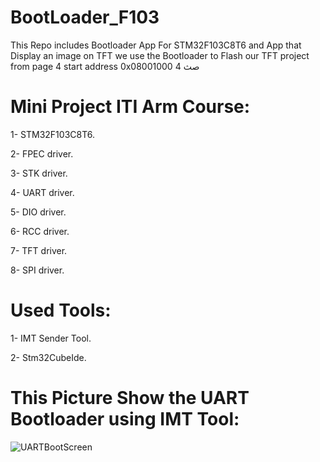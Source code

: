 # BootLoader_F103
This Repo includes Bootloader App For STM32F103C8T6 and App that Display an image on TFT
we use the Bootloader to Flash our TFT project from page 4 start address 0x08001000
صث  4
# Mini Project ITI Arm Course: 
1- STM32F103C8T6.

2- FPEC driver.

3- STK driver.

4- UART driver.

5- DIO driver.

6- RCC driver.

7- TFT driver.

8- SPI driver.

# Used Tools:

1- IMT Sender Tool.

2- Stm32CubeIde.

# This Picture Show the UART Bootloader using IMT Tool: 
![UARTBootScreen](https://github.com/abdosaba22/BootLoader_F103/assets/99027893/ebddbb77-5132-4667-852d-e1815c57e467)

